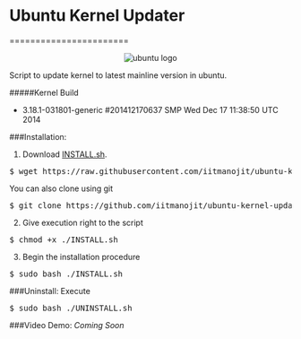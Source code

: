 # Ubuntu Kernel Updater
=======================
<p align="center">
  <img src="https://i.imgur.com/ulXnsPr.png" alt="ubuntu logo" />
</p>
Script to update kernel to latest mainline version in ubuntu.

#####Kernel Build
- 3.18.1-031801-generic #201412170637 SMP Wed Dec 17 11:38:50 UTC 2014


###Installation:
1. Download <a href="https://raw.githubusercontent.com/iitmanojit/ubuntu-kernel-updater/master/INSTALL.sh" download target="_blank" type="application/octet-stream">INSTALL.sh</a>.

 <pre>$ wget https://raw.githubusercontent.com/iitmanojit/ubuntu-kernel-updater/master/INSTALL.sh</pre>
	
 You can also clone using git 
	
 <pre>$ git clone https://github.com/iitmanojit/ubuntu-kernel-updater/</pre>

2. Give execution right to the script 

 <pre>$ chmod +x ./INSTALL.sh</pre>

3. Begin the installation procedure 

 <pre>$ sudo bash ./INSTALL.sh</pre>


###Uninstall:
Execute 
 <pre>$ sudo bash ./UNINSTALL.sh</pre>


###Video Demo:
*Coming Soon*
